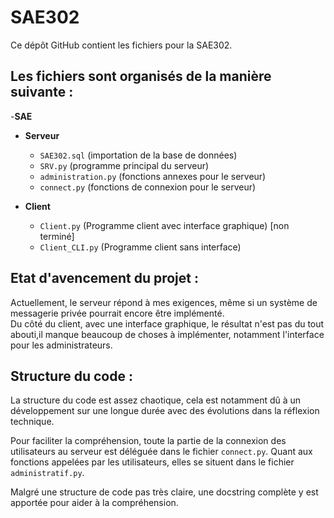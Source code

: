 # SAE302

Ce dépôt GitHub contient les fichiers pour la SAE302.


## Les fichiers sont organisés de la manière suivante :

-**SAE**
  - **Serveur**
    - `SAE302.sql` (importation de la base de données)
    - `SRV.py` (programme principal du serveur)
    - `administration.py` (fonctions annexes pour le serveur)
    - `connect.py` (fonctions de connexion pour le serveur)
    
  - **Client**
    - `Client.py` (Programme client avec interface graphique) [non terminé]
    - `Client_CLI.py` (Programme client sans interface)  

          

   
## Etat d'avencement du projet :


Actuellement, le serveur répond à mes exigences, même si un système de messagerie privée pourrait encore être implémenté.  
Du côté du client, avec une interface graphique, le résultat n'est pas du tout abouti,il manque beaucoup de choses à implémenter, notamment l'interface pour les administrateurs.

## Structure du code :
 
La structure du code est assez chaotique, cela est notamment dû à un développement sur une longue durée avec des évolutions dans la réflexion technique.  

Pour faciliter la compréhension, toute la partie de la connexion des utilisateurs au serveur est déléguée dans le fichier `connect.py`. Quant aux fonctions appelées par les utilisateurs, elles se situent dans le fichier `administratif.py`.  

Malgré une structure de code pas très claire, une docstring complète y est apportée pour aider à la compréhension.

